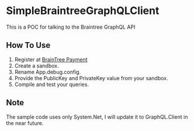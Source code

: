 # SimpleBraintreeGraphQLClient

This is a POC for talking to the Braintree GraphQL API

## How To Use
1. Register at [BrainTree Payment](https://www.braintreepayments.com/)
2. Create a sandbox.
3. Rename App.debug.config.
4. Provide the PublicKey and PrivateKey value from your sandbox.
5. Compile and test your queries.

## Note
The sample code uses only System.Net, I will update it to GraphQL.Client in the near future.
